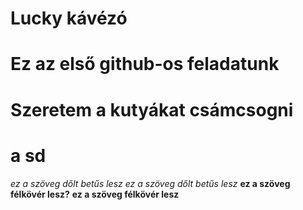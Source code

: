 # Lucky kávézó
# Ez az első github-os feladatunk
# Szeretem a kutyákat csámcsogni


# a   sd
_ez a  szöveg dőlt betűs  lesz_
*ez a  szöveg dőlt betűs lesz*
__ez a  szöveg félkövér lesz?__
**ez a  szöveg félkövér lesz**